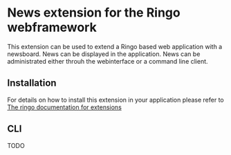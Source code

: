 # News extension for the Ringo webframework
This extension can be used to extend a Ringo based web application with a
newsboard. News can be displayed in the application. News can be administrated
either throuh the webinterface or a command line client.

## Installation
For details on how to install this extension in your application please refer
to [The ringo documentation for extensions](http://ringo.readthedocs.org/en/latest/development/extension.html)

## CLI
TODO
